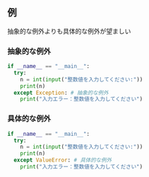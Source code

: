 ## 例

抽象的な例外よりも具体的な例外が望ましい

### 抽象的な例外 

```python
if __name__ == "__main__":
  try:
    n = int(input("整数値を入力してください:"))
    print(n)
  except Exception: # 抽象的な例外
    print("入力エラー：整数値を入力してください")
```

### 具体的な例外

```python
if __name__ == "__main__":
  try:
    n = int(input("整数値を入力してください:"))
    print(n)
  except ValueError: # 具体的な例外
    print("入力エラー：整数値を入力してください")
```